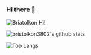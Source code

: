 ### Hi there 👋

<!--
**bristolkon3802/bristolkon3802** is a ✨ _special_ ✨ repository because its `README.md` (this file) appears on your GitHub profile.

Here are some ideas to get you started:

- 🔭 I’m currently working on ...
- 🌱 I’m currently learning ...
- 👯 I’m looking to collaborate on ...
- 🤔 I’m looking for help with ...
- 💬 Ask me about ...
- 📫 How to reach me: ...
- 😄 Pronouns: ...
- ⚡ Fun fact: ...

<a href="#this" target="_blank"><img src="https://img.shields.io/badge/Facebook-1877F2?style=flat-square&logo=Facebook&logoColor=white"/></a>
-->
![Briatolkon Hi!](https://capsule-render.vercel.app/api?type=waving&height=200&text=Waving!&fontAlign=80&fontAlignY=40&color=gradient)

![bristolkon3802's github stats](https://github-readme-stats.vercel.app/api?username=bristolkon3802&show_icons=true)

![Top Langs](https://github-readme-stats.vercel.app/api/top-langs/?username=bristolkon3802&langs_count=8)
